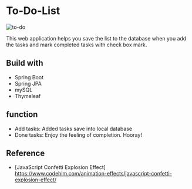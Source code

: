 # To-Do-List
![to-do](https://github.com/rohanny1114/to-do-list/assets/101334680/36b3a4cc-5fac-47ff-9ded-d74612be63d0)

This web application helps you save the list to the database when you add the tasks and mark completed tasks with check box mark.


## Build with
- Spring Boot
- Spring JPA
- mySQL
- Thymeleaf

## function
- Add tasks: Added tasks save into local database
- Done tasks: Enjoy the feeling of completion. Hooray!

## Reference
- [JavaScript Confetti Explosion Effect] https://www.codehim.com/animation-effects/javascript-confetti-explosion-effect/
